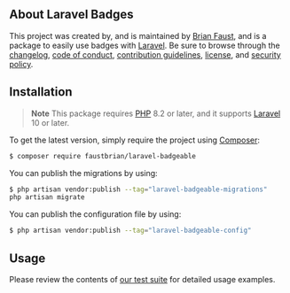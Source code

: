 ## About Laravel Badges

This project was created by, and is maintained by [Brian Faust](https://github.com/faustbrian), and is a package to easily use badges with [Laravel](https://laravel.com/). Be sure to browse through the [changelog](CHANGELOG.md), [code of conduct](.github/CODE_OF_CONDUCT.md), [contribution guidelines](.github/CONTRIBUTING.md), [license](LICENSE), and [security policy](.github/SECURITY.md).

## Installation

> **Note**
> This package requires [PHP](https://www.php.net/) 8.2 or later, and it supports [Laravel](https://laravel.com/) 10 or later.

To get the latest version, simply require the project using [Composer](https://getcomposer.org/):

```bash
$ composer require faustbrian/laravel-badgeable
```

You can publish the migrations by using:

```bash
$ php artisan vendor:publish --tag="laravel-badgeable-migrations"
php artisan migrate
```

You can publish the configuration file by using:

```bash
$ php artisan vendor:publish --tag="laravel-badgeable-config"
```

## Usage

Please review the contents of [our test suite](/tests) for detailed usage examples.
